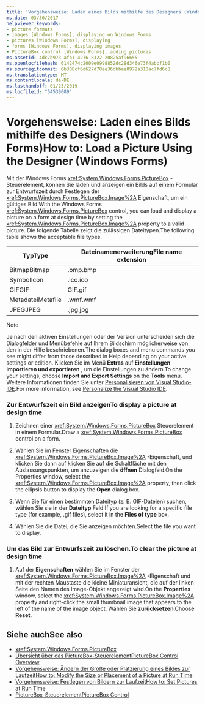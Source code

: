 ```yaml
---
title: 'Vorgehensweise: Laden eines Bilds mithilfe des Designers (Windows Forms)'
ms.date: 03/30/2017
helpviewer_keywords:
- picture formats
- images [Windows Forms], displaying on Windows Forms
- pictures [Windows Forms], displaying
- forms [Windows Forms], displaying images
- PictureBox control [Windows Forms], adding pictures
ms.assetid: 4dc7b973-afb1-4276-8322-20825af96655
ms.openlocfilehash: 6142474c2009e0998852dc28d346e73f4abbf1b0
ms.sourcegitcommit: 6b308cf6d627d78ee36dbbae8972a310ac7fd6c8
ms.translationtype: MT
ms.contentlocale: de-DE
ms.lasthandoff: 01/23/2019
ms.locfileid: "54539089"
---
```

# <a name="how-to-load-a-picture-using-the-designer-windows-forms"></a><span data-ttu-id="0ebbd-102">Vorgehensweise: Laden eines Bilds mithilfe des Designers (Windows Forms)</span><span class="sxs-lookup"><span data-stu-id="0ebbd-102">How to: Load a Picture Using the Designer (Windows Forms)</span></span>
<span data-ttu-id="0ebbd-103">Mit der Windows Forms <xref:System.Windows.Forms.PictureBox> -Steuerelement, können Sie laden und anzeigen ein Bilds auf einem Formular zur Entwurfszeit durch Festlegen der <xref:System.Windows.Forms.PictureBox.Image%2A> Eigenschaft, um ein gültiges Bild.</span><span class="sxs-lookup"><span data-stu-id="0ebbd-103">With the Windows Forms <xref:System.Windows.Forms.PictureBox> control, you can load and display a picture on a form at design time by setting the <xref:System.Windows.Forms.PictureBox.Image%2A> property to a valid picture.</span></span> <span data-ttu-id="0ebbd-104">Die folgende Tabelle zeigt die zulässigen Dateitypen.</span><span class="sxs-lookup"><span data-stu-id="0ebbd-104">The following table shows the acceptable file types.</span></span>  
  
|<span data-ttu-id="0ebbd-105">Typ</span><span class="sxs-lookup"><span data-stu-id="0ebbd-105">Type</span></span>|<span data-ttu-id="0ebbd-106">Dateinamenerweiterung</span><span class="sxs-lookup"><span data-stu-id="0ebbd-106">File name extension</span></span>|  
|----------|-------------------------|  
|<span data-ttu-id="0ebbd-107">Bitmap</span><span class="sxs-lookup"><span data-stu-id="0ebbd-107">Bitmap</span></span>|<span data-ttu-id="0ebbd-108">.bmp</span><span class="sxs-lookup"><span data-stu-id="0ebbd-108">.bmp</span></span>|  
|<span data-ttu-id="0ebbd-109">Symbol</span><span class="sxs-lookup"><span data-stu-id="0ebbd-109">Icon</span></span>|<span data-ttu-id="0ebbd-110">.ico</span><span class="sxs-lookup"><span data-stu-id="0ebbd-110">.ico</span></span>|  
|<span data-ttu-id="0ebbd-111">GIF</span><span class="sxs-lookup"><span data-stu-id="0ebbd-111">GIF</span></span>|<span data-ttu-id="0ebbd-112">GIF</span><span class="sxs-lookup"><span data-stu-id="0ebbd-112">.gif</span></span>|  
|<span data-ttu-id="0ebbd-113">Metadatei</span><span class="sxs-lookup"><span data-stu-id="0ebbd-113">Metafile</span></span>|<span data-ttu-id="0ebbd-114">.wmf</span><span class="sxs-lookup"><span data-stu-id="0ebbd-114">.wmf</span></span>|  
|<span data-ttu-id="0ebbd-115">JPEG</span><span class="sxs-lookup"><span data-stu-id="0ebbd-115">JPEG</span></span>|<span data-ttu-id="0ebbd-116">.jpg</span><span class="sxs-lookup"><span data-stu-id="0ebbd-116">.jpg</span></span>|  
  
> [!NOTE]
>  <span data-ttu-id="0ebbd-117">Je nach den aktiven Einstellungen oder der Version unterscheiden sich die Dialogfelder und Menübefehle auf Ihrem Bildschirm möglicherweise von den in der Hilfe beschriebenen.</span><span class="sxs-lookup"><span data-stu-id="0ebbd-117">The dialog boxes and menu commands you see might differ from those described in Help depending on your active settings or edition.</span></span> <span data-ttu-id="0ebbd-118">Klicken Sie im Menü **Extras** auf **Einstellungen importieren und exportieren** , um die Einstellungen zu ändern.</span><span class="sxs-lookup"><span data-stu-id="0ebbd-118">To change your settings, choose **Import and Export Settings** on the **Tools** menu.</span></span> <span data-ttu-id="0ebbd-119">Weitere Informationen finden Sie unter [Personalisieren von Visual Studio-IDE](/visualstudio/ide/personalizing-the-visual-studio-ide).</span><span class="sxs-lookup"><span data-stu-id="0ebbd-119">For more information, see [Personalize the Visual Studio IDE](/visualstudio/ide/personalizing-the-visual-studio-ide).</span></span>  
  
### <a name="to-display-a-picture-at-design-time"></a><span data-ttu-id="0ebbd-120">Zur Entwurfszeit ein Bild anzeigen</span><span class="sxs-lookup"><span data-stu-id="0ebbd-120">To display a picture at design time</span></span>  
  
1.  <span data-ttu-id="0ebbd-121">Zeichnen einer <xref:System.Windows.Forms.PictureBox> Steuerelement in einem Formular.</span><span class="sxs-lookup"><span data-stu-id="0ebbd-121">Draw a <xref:System.Windows.Forms.PictureBox> control on a form.</span></span>  
  
2.  <span data-ttu-id="0ebbd-122">Wählen Sie im Fenster Eigenschaften die <xref:System.Windows.Forms.PictureBox.Image%2A> -Eigenschaft, und klicken Sie dann auf klicken Sie auf die Schaltfläche mit den Auslassungspunkten, um anzuzeigen die **öffnen** Dialogfeld.</span><span class="sxs-lookup"><span data-stu-id="0ebbd-122">On the Properties window, select the <xref:System.Windows.Forms.PictureBox.Image%2A> property, then click the ellipsis button to display the **Open** dialog box.</span></span>  
  
3.  <span data-ttu-id="0ebbd-123">Wenn Sie für einen bestimmten Dateityp (z. B. GIF-Dateien) suchen, wählen Sie sie in der **Dateityp** Feld.</span><span class="sxs-lookup"><span data-stu-id="0ebbd-123">If you are looking for a specific file type (for example, .gif files), select it in the **Files of type** box.</span></span>  
  
4.  <span data-ttu-id="0ebbd-124">Wählen Sie die Datei, die Sie anzeigen möchten.</span><span class="sxs-lookup"><span data-stu-id="0ebbd-124">Select the file you want to display.</span></span>  
  
### <a name="to-clear-the-picture-at-design-time"></a><span data-ttu-id="0ebbd-125">Um das Bild zur Entwurfszeit zu löschen.</span><span class="sxs-lookup"><span data-stu-id="0ebbd-125">To clear the picture at design time</span></span>  
  
1.  <span data-ttu-id="0ebbd-126">Auf der **Eigenschaften** wählen Sie im Fenster der <xref:System.Windows.Forms.PictureBox.Image%2A> -Eigenschaft und mit der rechten Maustaste die kleine Miniaturansicht, die auf der linken Seite den Namen des Image-Objekt angezeigt wird.</span><span class="sxs-lookup"><span data-stu-id="0ebbd-126">On the **Properties** window, select the <xref:System.Windows.Forms.PictureBox.Image%2A> property and right-click the small thumbnail image that appears to the left of the name of the image object.</span></span> <span data-ttu-id="0ebbd-127">Wählen Sie **zurücksetzen**.</span><span class="sxs-lookup"><span data-stu-id="0ebbd-127">Choose **Reset**.</span></span>  
  
## <a name="see-also"></a><span data-ttu-id="0ebbd-128">Siehe auch</span><span class="sxs-lookup"><span data-stu-id="0ebbd-128">See also</span></span>
- <xref:System.Windows.Forms.PictureBox>
- [<span data-ttu-id="0ebbd-129">Übersicht über das PictureBox-Steuerelement</span><span class="sxs-lookup"><span data-stu-id="0ebbd-129">PictureBox Control Overview</span></span>](../../../../docs/framework/winforms/controls/picturebox-control-overview-windows-forms.md)
- [<span data-ttu-id="0ebbd-130">Vorgehensweise: Ändern der Größe oder Platzierung eines Bildes zur Laufzeit</span><span class="sxs-lookup"><span data-stu-id="0ebbd-130">How to: Modify the Size or Placement of a Picture at Run Time</span></span>](../../../../docs/framework/winforms/controls/how-to-modify-the-size-or-placement-of-a-picture-at-run-time-windows-forms.md)
- [<span data-ttu-id="0ebbd-131">Vorgehensweise: Festlegen von Bildern zur Laufzeit</span><span class="sxs-lookup"><span data-stu-id="0ebbd-131">How to: Set Pictures at Run Time</span></span>](../../../../docs/framework/winforms/controls/how-to-set-pictures-at-run-time-windows-forms.md)
- [<span data-ttu-id="0ebbd-132">PictureBox-Steuerelement</span><span class="sxs-lookup"><span data-stu-id="0ebbd-132">PictureBox Control</span></span>](../../../../docs/framework/winforms/controls/picturebox-control-windows-forms.md)
